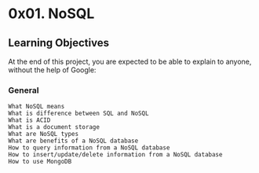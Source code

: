 # 0x01. NoSQL


## Learning Objectives

At the end of this project, you are expected to be able to explain to anyone, without the help of Google:
### General

    What NoSQL means
    What is difference between SQL and NoSQL
    What is ACID
    What is a document storage
    What are NoSQL types
    What are benefits of a NoSQL database
    How to query information from a NoSQL database
    How to insert/update/delete information from a NoSQL database
    How to use MongoDB
